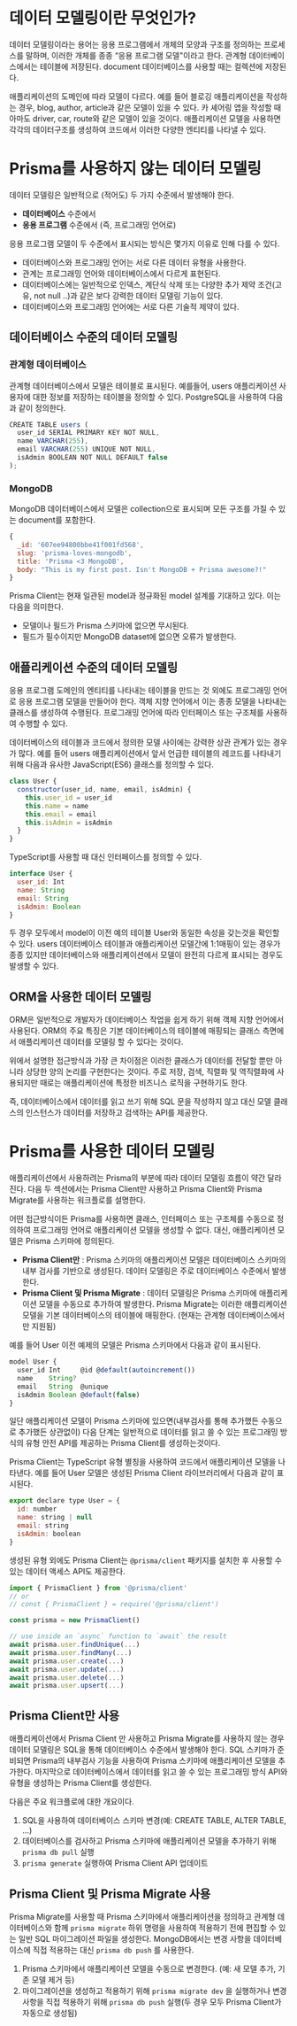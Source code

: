 # 데이터 모델링이란 무엇인가?

데이터 모델링이라는 용어는 응용 프로그램에서 개체의 모양과 구조를 정의하는 프로세스를 말하며, 이러한 개체를 종종 “응용 프로그램 모델"이라고 한다. 관계형 데이터베이스에서는 테이블에 저장된다. document 데이터베이스를 사용할 때는 컬렉션에 저장된다.

애플리케이션의 도메인에 따라 모델이 다르다. 예를 들어 블로깅 애플리케이션을 작성하는 경우, blog, author, article과 같은 모델이 있을 수 있다. 카 셰어링 앱을 작성할 때 아마도 driver, car, route와 같은 모델이 있을 것이다. 애플리케이션 모델을 사용하면 각각의 데이터구조를 생성하여 코드에서 이러한 다양한 엔티티를 나타낼 수 있다.

# Prisma를 사용하지 않는 데이터 모델링

데이터 모델링은 일반적으로 (적어도) 두 가지 수준에서 발생해야 한다.

- **데이터베이스** 수준에서
- **응용 프로그램** 수준에서 (즉, 프로그래밍 언어로)

응용 프로그램 모델이 두 수준에서 표시되는 방식은 몇가지 이유로 인해 다를 수 있다.

- 데이터베이스와 프로그래밍 언어는 서로 다른 데이터 유형을 사용한다.
- 관계는 프로그래밍 언어와 데이터베이스에서 다르게 표현된다.
- 데이터베이스에는 일반적으로 인덱스, 계단식 삭제 또는 다양한 추가 제약 조건(고유, not null ..)과 같은 보다 강력한 데이터 모델링 기능이 있다.
- 데이터베이스와 프로그래밍 언어에는 서로 다른 기술적 제약이 있다.

## 데이터베이스 수준의 데이터 모델링

### 관계형 데이터베이스

관계형 데이터베이스에서 모델은 테이블로 표시된다. 예를들어, users 애플리케이션 사용자에 대한 정보를 저장하는 테이블을 정의할 수 있다. PostgreSQL을 사용하여 다음과 같이 정의한다.

```jsx
CREATE TABLE users (
  user_id SERIAL PRIMARY KEY NOT NULL,
  name VARCHAR(255),
  email VARCHAR(255) UNIQUE NOT NULL,
  isAdmin BOOLEAN NOT NULL DEFAULT false
);
```

### MongoDB

MongoDB 데이터베이스에서 모델은 collection으로 표시되며 모든 구조를 가질 수 있는 document를 포함한다.

```jsx
{
  _id: '607ee94800bbe41f001fd568',
  slug: 'prisma-loves-mongodb',
  title: 'Prisma <3 MongoDB',
  body: "This is my first post. Isn't MongoDB + Prisma awesome?!"
}
```

Prisma Client는 현재 일관된 model과 정규화된 model 설계를 기대하고 있다. 이는 다음을 의미한다.

- 모델이나 필드가 Prisma 스키마에 없으면 무시된다.
- 필드가 필수이지만 MongoDB dataset에 없으면 오류가 발생한다.

## 애플리케이션 수준의 데이터 모델링

응용 프로그램 도메인의 엔티티를 나타내는 테이블을 만드는 것 외에도 프로그래밍 언어로 응용 프로그램 모델을 만들어야 한다. 객체 지향 언어에서 이는 종종 모델을 나타내는 클래스를 생성하여 수행된다. 프로그래밍 언어에 따라 인터페이스 또는 구조체를 사용하여 수행할 수 있다.

데이터베이스의 테이블과 코드에서 정의한 모델 사이에는 강력한 상관 관계가 있는 경우가 많다. 예를 들어 users 애플리케이션에서 앞서 언급한 테이블의 레코드를 나타내기 위해 다음과 유사한 JavaScript(ES6) 클래스를 정의할 수 있다.

```jsx
class User {
  constructor(user_id, name, email, isAdmin) {
    this.user_id = user_id
    this.name = name
    this.email = email
    this.isAdmin = isAdmin
  }
}
```

TypeScript를 사용할 때 대신 인터페이스를 정의할 수 있다.

```jsx
interface User {
  user_id: Int
  name: String
  email: String
  isAdmin: Boolean
}
```

두 경우 모두에서 model이 이전 예의 테이블 User와 동일한 속성을 갖는것을 확인할 수 있다. users 데이터베이스 테이블과 애플리케이션 모델간에 1:1매핑이 있는 경우가 종종 있지만 데이터베이스와 애플리케이션에서 모델이 완전히 다르게 표시되는 경우도 발생할 수 있다.

## ORM을 사용한 데이터 모델링

ORM은 일반적으로 개발자가 데이터베이스 작업을 쉽게 하기 위해 객체 지향 언어에서 사용된다. ORM의 주요 특징은 기본 데이터베이스의 테이블에 매핑되는 클래스 측면에서 애플리케이션 데이터를 모델링 할 수 있다는 것이다.

위에서 설명한 접근방식과 가장 큰 차이점은 이러한 클래스가 데이터를 전달할 뿐만 아니라 상당한 양의 논리를 구현한다는 것이다. 주로 저장, 검색, 직렬화 및 역직렬화에 사용되지만 때로는 애플리케이션에 특정한 비즈니스 로직을 구현하기도 한다.

즉, 데이터베이스에서 데이터를 읽고 쓰기 위해 SQL 문을 작성하지 않고 대신 모델 클래스의 인스턴스가 데이터를 저장하고 검색하는 API를 제공한다.

# Prisma를 사용한 데이터 모델링

애플리케이션에서 사용하려는 Prisma의 부분에 따라 데이터 모델링 흐름이 약간 달라진다. 다음 두 섹션에서는 Prisma Client만 사용하고 Prisma Client와 Prisma Migrate를 사용하는 워크플로를 설명한다.

어떤 접근방식이든 Prisma를 사용하면 클래스, 인터페이스 또는 구조체를 수동으로 정의하여 프로그래밍 언어로 애플리케이션 모델을 생성할 수 없다. 대신, 애플리케이션 모델은 Prisma 스키마에 정의된다.

- **Prisma Client만** : Prisma 스키마의 애플리케이션 모델은 데이터베이스 스키마의 내부 검사를 기반으로 생성된다. 데이터 모델링은 주로 데이터베이스 수준에서 발생한다.
- **Prisma Client 및 Prisma Migrate** : 데이터 모델링은 Prisma 스키마에 애플리케이션 모델을 수동으로 추가하여 발생한다. Prisma Migrate는 이러한 애플리케이션 모델을 기본 데이터베이스의 테이블에 매핑한다. (현재는 관계형 데이터베이스에서만 지원됨)

예를 들어 User 이전 예제의 모델은 Prisma 스키마에서 다음과 같이 표시된다.

```jsx
model User {
  user_id Int     @id @default(autoincrement())
  name    String?
  email   String  @unique
  isAdmin Boolean @default(false)
}
```

일단 애플리케이션 모델이 Prisma 스키마에 있으면(내부검사를 통해 추가했든 수동으로 추가했든 상관없이) 다음 단계는 일반적으로 데이터를 읽고 쓸 수 있는 프로그래밍 방식의 유형 안전 API를 제공하는 Prisma Client를 생성하는것이다.

Prisma Client는 TypeScript 유형 별칭을 사용하여 코드에서 애플리케이션 모델을 나타낸다. 예를 들어 User 모델은 생성된 Prisma Client 라이브러리에서 다음과 같이 표시된다.

```jsx
export declare type User = {
  id: number
  name: string | null
  email: string
  isAdmin: boolean
}
```

생성된 유형 외에도 Prisma Client는 `@prisma/client` 패키지를 설치한 후 사용할 수 있는 데이터 액세스 API도 제공한다.

```jsx
import { PrismaClient } from '@prisma/client'
// or
// const { PrismaClient } = require('@prisma/client')

const prisma = new PrismaClient()

// use inside an `async` function to `await` the result
await prisma.user.findUnique(...)
await prisma.user.findMany(...)
await prisma.user.create(...)
await prisma.user.update(...)
await prisma.user.delete(...)
await prisma.user.upsert(...)
```

## Prisma Client만 사용

애플리케이션에서 Prisma Client 만 사용하고 Prisma Migrate를 사용하지 않는 경우 데이터 모델링은 SQL을 통해 데이터베이스 수준에서 발생해야 한다. SQL 스키마가 준비되면 Prisma의 내부검사 기능을 사용하여 Prisma 스키마에 애플리케이션 모델을 추가한다. 마지막으로 데이터베이스에서 데이터를 읽고 쓸 수 있는 프로그래밍 방식 API와 유형을 생성하는 Prisma Client를 생성한다.

다음은 주요 워크플로에 대한 개요이다.

1. SQL을 사용하여 데이터베이스 스키마 변경(예: CREATE TABLE, ALTER TABLE, …)
2. 데이터베이스를 검사하고 Prisma 스키마에 애플리케이션 모델을 추가하기 위해 `prisma db pull` 실행
3. `prisma generate` 실행하여 Prisma Client API 업데이트

## Prisma Client 및 Prisma Migrate 사용

Prisma Migrate를 사용할 때 Prisma 스키마에서 애플리케이션을 정의하고 관계형 데이터베이스와 함께 `prisma migrate` 하위 명령을 사용하여 적용하기 전에 편집할 수 있는 일반 SQL 마이그레이션 파일을 생성한다. MongoDB에서는 변경 사항을 데이터베이스에 직접 적용하는 대신 `prisma db push` 를 사용한다.

1. Prisma 스키마에서 애플리케이션 모델을 수동으로 변경한다. (예: 새 모델 추가, 기존 모델 제거 등)
2. 마이그레이션을 생성하고 적용하기 위해 `prisma migrate dev` 을 실행하거나 변경사항을 직접 적용하기 위해 `prisma db push` 실행(두 경우 모두 Prisma Client가 자동으로 생성됨)
